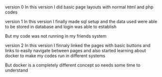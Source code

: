 version 0
In this version I did basic page layouts with normal html and php codes

version 1
In this version I finally made sql setup and the data used were able to be stored in database and login was able to establish

But my code was not running in my friends system

version 2
In this version I finnaly linked the pages with basic buttons and links to easily navigate between pages and also started learning about docker to make my codes run in different systems

But docker is a completely different concept so needs some time to understand

